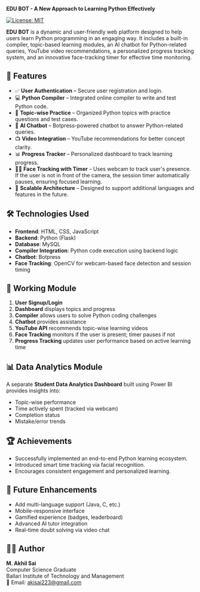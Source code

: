 **EDU BOT - A New Approach to Learning Python Effectively**

[![License: MIT](https://img.shields.io/badge/License-MIT-yellow.svg)](LICENSE)

**EDU BOT** is a dynamic and user-friendly web platform designed to help users learn Python programming in an engaging way. It includes a built-in compiler, topic-based learning modules, an AI chatbot for Python-related queries, YouTube video recommendations, a personalized progress tracking system, and an innovative face-tracking timer for effective time monitoring.

## 🚀 Features

- ✅ **User Authentication** – Secure user registration and login.
- 💻 **Python Compiler** – Integrated online compiler to write and test Python code.
- 🧠 **Topic-wise Practice** – Organized Python topics with practice questions and test cases.
- 🤖 **AI Chatbot** – Botpress-powered chatbot to answer Python-related queries.
- 📺 **Video Integration** – YouTube recommendations for better concept clarity.
- 📊 **Progress Tracker** – Personalized dashboard to track learning progress.
- 🧍‍♂️ **Face Tracking with Timer** – Uses webcam to track user's presence. If the user is not in front of the camera, the session timer automatically pauses, ensuring focused learning.
- 🧩 **Scalable Architecture** – Designed to support additional languages and features in the future.

## 🛠️ Technologies Used

- **Frontend**: HTML, CSS, JavaScript
- **Backend**: Python (Flask)
- **Database**: MySQL
- **Compiler Integration**: Python code execution using backend logic
- **Chatbot**: Botpress
- **Face Tracking**: OpenCV for webcam-based face detection and session timing

## 🧠 Working Module

1. **User Signup/Login**
2. **Dashboard** displays topics and progress
3. **Compiler** allows users to solve Python coding challenges
4. **Chatbot** provides assistance
5. **YouTube API** recommends topic-wise learning videos
6. **Face Tracking** monitors if the user is present; timer pauses if not
7. **Progress Tracking** updates user performance based on active learning time

## 📊 Data Analytics Module

A separate **Student Data Analytics Dashboard** built using Power BI provides insights into:
- Topic-wise performance
- Time actively spent (tracked via webcam)
- Completion status
- Mistake/error trends

## 🏆 Achievements

- Successfully implemented an end-to-end Python learning ecosystem.
- Introduced smart time tracking via facial recognition.
- Encourages consistent engagement and personalized learning.

## 📌 Future Enhancements

- Add multi-language support (Java, C, etc.)
- Mobile-responsive interface
- Gamified experience (badges, leaderboard)
- Advanced AI tutor integration
- Real-time doubt solving via video chat

## 🙋‍♂️ Author

**M. Akhil Sai**  
Computer Science Graduate  
Ballari Institute of Technology and Management  
📧 Email: akisai223@gmail.com
